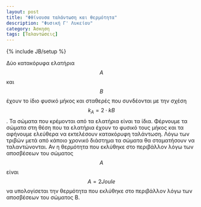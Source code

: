 ```yaml
---
layout: post
title: "Φθίνουσα ταλάντωση και θερμότητα"
description: "Φυσική Γ' Λυκείου"
category: Άσκηση
tags: [Ταλαντώσεις]
---
```

{% include JB/setup %}

Δύο κατακόρυφα ελατήρια $$Α$$ και $$Β$$ έχουν το ίδιο φυσικό μήκος και σταθερές που συνδέονται με την σχέση $$k_A = 2 \cdot kB$$. Τα σώματα που κρέμονται από τα ελατήρια είναι τα ίδια. Φέρνουμε τα σώματα στη θέση που τα ελατήρια έχουν το φυσικό τους μήκος και τα αφήνουμε ελεύθερα να εκτελέσουν κατακόρυφη ταλάντωση. Λόγω των τριβών μετά από κάποιο χρονικό διάστημα τα σώματα θα σταματήσουν να ταλαντώνονται. Αν η θερμότητα που εκλύθηκε στο περιβάλλον λόγω των αποσβέσεων του σώματος $$Α$$ είναι $$Α = 2Joule$$ να υπολογίσεται την θερμότητα που εκλύθηκε στο περιβάλλον λόγω των αποσβέσεων του σώματος Β. 